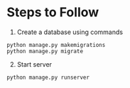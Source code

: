 # Steps to Follow
1. Create a database using commands
```
python manage.py makemigrations
python manage.py migrate

```
2. Start server

```
python manage.py runserver
```